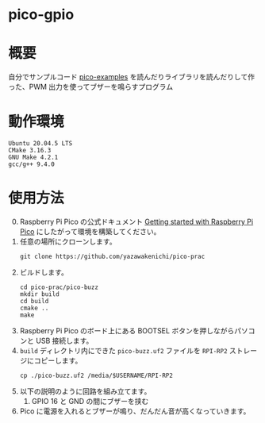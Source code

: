 # pico-gpio
# 概要
自分でサンプルコード [pico-examples](https://github.com/raspberrypi/pico-examples) を読んだりライブラリを読んだりして作った、PWM 出力を使ってブザーを鳴らすプログラム

# 動作環境
```
Ubuntu 20.04.5 LTS
CMake 3.16.3
GNU Make 4.2.1
gcc/g++ 9.4.0
```

# 使用方法
0. Raspberry Pi Pico の公式ドキュメント [Getting started with Raspberry Pi Pico](https://datasheets.raspberrypi.com/pico/getting-started-with-pico.pdf) にしたがって環境を構築してください。
1. 任意の場所にクローンします。
    ```
    git clone https://github.com/yazawakenichi/pico-prac
    ```
2. ビルドします。
    ```
    cd pico-prac/pico-buzz
    mkdir build
    cd build
    cmake ..
    make
    ```
3. Raspberry Pi Pico のボード上にある BOOTSEL ボタンを押しながらパソコンと USB 接続します。
4. `build` ディレクトリ内にできた `pico-buzz.uf2` ファイルを `RPI-RP2` ストレージにコピーします。
    ```
    cp ./pico-buzz.uf2 /media/$USERNAME/RPI-RP2
    ```
5. 以下の説明のように回路を組み立てます。
    1. GPIO 16 と GND の間にブザーを挟む
6. Pico に電源を入れるとブザーが鳴り、だんだん音が高くなっていきます。

